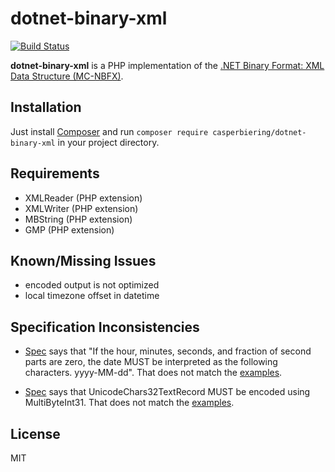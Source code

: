 # dotnet-binary-xml

[![Build Status](https://travis-ci.org/casperbiering/dotnet-binary-xml.png?branch=master)](https://travis-ci.org/casperbiering/dotnet-binary-xml)

**dotnet-binary-xml** is a PHP implementation of the [.NET Binary Format: XML Data Structure (MC-NBFX)](http://msdn.microsoft.com/en-us/library/cc219210.aspx).


## Installation

Just install [Composer](http://getcomposer.org) and run `composer require casperbiering/dotnet-binary-xml` in your project directory.

## Requirements

* XMLReader (PHP extension)
* XMLWriter (PHP extension)
* MBString (PHP extension)
* GMP (PHP extension)


## Known/Missing Issues

* encoded output is not optimized
* local timezone offset in datetime

## Specification Inconsistencies

* [Spec](http://msdn.microsoft.com/en-us/library/cc219251(v=PROT.10).aspx) says that "If the hour, minutes, seconds, and fraction of second parts are zero, the date MUST be interpreted as the following characters. yyyy-MM-dd". That does not match the [examples](https://msdn.microsoft.com/en-us/library/cc219284.aspx).

* [Spec](http://msdn.microsoft.com/en-us/library/cc219270(v=PROT.10).aspx) says that UnicodeChars32TextRecord MUST be encoded using MultiByteInt31. That does not
match the [examples](https://msdn.microsoft.com/en-us/library/cc219284.aspx).

## License

MIT
